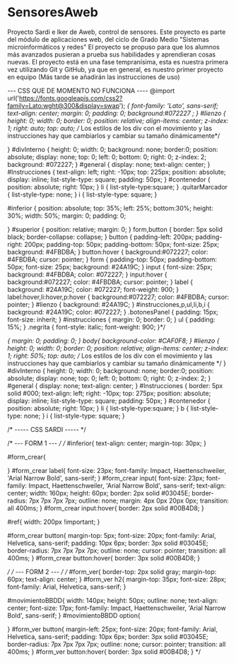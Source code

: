 # SensoresAweb
Proyecto Sardi e Iker de Aweb, control de sensores.
Este proyecto es parte del módulo de aplicaciones web, del ciclo de Grado Medio
"Sistemas microinformáticos y redes"
El proyecto se propuso para que los alumnos más avanzados pusieran a prueba sus 
habilidades y aprendieran cosas nuevas.
El proyecto está en una fase tempranísima, esta es nuestra primera vez utilizando
Git y GitHub, ya que en general, es nuestro primer proyecto en equipo
(Más tarde se añadirán las instrucciones de uso)


--- CSS QUE DE MOMENTO NO FUNCIONA ----
@import url('https://fonts.googleapis.com/css2?family=Lato:wght@300&display=swap');
*{
    font-family: 'Lato', sans-serif;
    text-align: center;
    margin: 0;
    padding: 0;
    background:#072227 ;
}
#lienzo {
    height: 0;
    width: 0;
    border: 0;
    position: relative;
    align-items: center;
    z-index: 1;
    right: auto;
    top: auto;
    /*
    Los estilos de los div con el movimiento y las instrucciones hay que cambiarlos
    y cambiar su tamaño dinámicamente*/
    
}
#divInterno {
    height: 0;
    width: 0;
    background: none;
    border:0;
    position: absolute;
    display: none;
    top: 0;
    left: 0;
    bottom: 0;
    right: 0;
    z-index: 2;
    background: #072227;
}
#general {
    display: none;
    text-align: center;
}
#Instrucciones {
    text-align: left;
    right: -10px;
    top: 225px;
    position: absolute;
    display: inline;
    list-style-type: square;
    padding: 50px;
}
#contenedor {
    position: absolute;
    right: 10px;
}
li {
    list-style-type:square; 
}
.quitarMarcador {
    list-style-type: none;
}
i {
    list-style-type: square;
}

#inferior {
    position: absolute;
    top: 35%;
    left: 25%;
    bottom:30%;
    height: 30%;
    width: 50%;
    margin: 0;
    padding: 0;
    
}
#superior {
    position: relative;
    margin: 0;
}
form,button {
    border: 5px solid black;
    border-collapse: collapse;
}
button {
    padding-left: 200px;
    padding-right: 200px;
    padding-top: 50px;
    padding-bottom: 50px;
    font-size: 25px;
    background: #4FBDBA;
}
button:hover {
    background:#072227;
    color: #4FBDBA;
    cursor: pointer;
}
form {
    padding-top: 50px;
    padding-bottom: 50px;
    font-size: 25px;
    background: #24A19C;
}
input {
    font-size: 25px;
    background: #4FBDBA;
    color: #072227;
}
input:hover {
    background:#072227;
    color: #4FBDBA;
    cursor: pointer;
}
label {
    background: #24A19C;
    color: #072227;
    font-weight: 900;
}
label:hover,li:hover,p:hover {
    background:#072227;
    color: #4FBDBA;
    cursor: pointer;
}
#lienzo {
    background: #24A19C;
}
#instrucciones,p,ul,li,b,i {
    background: #24A19C;
    color: #072227;
}
.botonesPanel {
    padding: 15px;
    font-size: inherit;
}
#instrucciones {
    margin: 0;
    border: 0;
}
ul {
    padding: 15%;
}
.negrita {
    font-style: italic;
    font-weight: 900;
}*/


*{
    margin: 0;
    padding: 0;
}
body{
    background-color: #CAF0F8;
}
#lienzo {
    height: 0;
    width: 0;
    border: 0;
    position: relative;
    align-items: center;
    z-index: 1;
    right: 50%;
    top: auto;
    /*
    Los estilos de los div con el movimiento y las instrucciones hay que cambiarlos
    y cambiar su tamaño dinámicamente
    */
}
#divInterno {
    height: 0;
    width: 0;
    background: none;
    border:0;
    position: absolute;
    display: none;
    top: 0;
    left: 0;
    bottom: 0;
    right: 0;
    z-index: 2;
}
#general {
    display: none;
    text-align: center;
}
#Instrucciones {
    border: 5px solid #000;
    text-align: left;
    right: -10px;
    top: 275px;
    position: absolute;
    display: inline;
    list-style-type: square;
    padding: 50px;
}
#contenedor {
    position: absolute;
    right: 10px;
}
li {
    list-style-type:square; 
}
b {
    list-style-type: none;
}
i {
    list-style-type: square;
}


/* -----  CSS SARDI ----- */

/* --- FORM 1 --- */
/*
#inferior{
    text-align: center;
    margin-top: 30px;
}

#form_crear{
    
}
#form_crear label{
    font-size: 23px;
    font-family: Impact, Haettenschweiler, 'Arial Narrow Bold', sans-serif;
}
#form_crear input{
    font-size: 23px;
    font-family: Impact, Haettenschweiler, 'Arial Narrow Bold', sans-serif;
    text-align: center;
    width: 160px;
    height: 60px;
    border: 2px solid #03045E;
    border-radius: 7px 7px 7px 7px;
    outline: none;
    margin: 4px 0px 20px 0px;
    transition: all 400ms;
}
#form_crear input:hover{
    border: 2px solid #00B4D8;
}

#ref{
    width: 200px !important;
}

#form_crear button{
    margin-top: 5px;
    font-size: 20px;
    font-family: Arial, Helvetica, sans-serif;
    padding: 10px 6px;
    border: 3px solid #03045E;
    border-radius: 7px 7px 7px 7px;
    outline: none;
    cursor: pointer;
    transition: all 400ms;
}
#form_crear button:hover{
    border: 3px solid #00B4D8;
}

*/
/* --- FORM 2 --- */
/*
#form_ver{
    border-top: 2px solid gray;
    margin-top: 60px;
    text-align: center;
}
#form_ver h2{
    margin-top: 35px;
    font-size: 28px;
    font-family: Arial, Helvetica, sans-serif;
}

#movimientoBBDD{
    width: 140px;
    height: 50px;
    outline: none;
    text-align: center;
    font-size: 17px;
    font-family: Impact, Haettenschweiler, 'Arial Narrow Bold', sans-serif;
}
#movimientoBBDD option{

}
#form_ver button{
    margin-left: 25px;
    font-size: 20px;
    font-family: Arial, Helvetica, sans-serif;
    padding: 10px 6px;
    border: 3px solid #03045E;
    border-radius: 7px 7px 7px 7px;
    outline: none;
    cursor: pointer;
    transition: all 400ms;
}
#form_ver button:hover{
    border: 3px solid #00B4D8;
}
*/